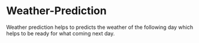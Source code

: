 # Weather-Prediction
Weather prediction helps to predicts the weather of the following day which helps to be ready for what coming next day.
